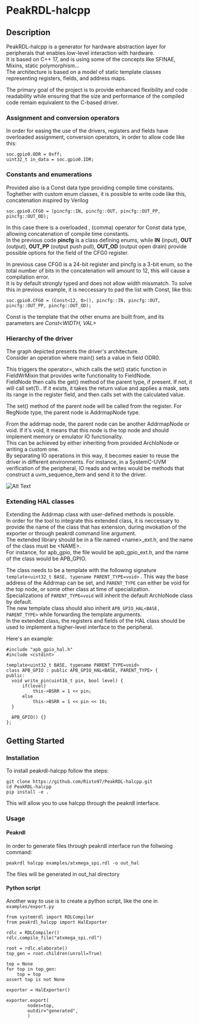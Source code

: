 # PeakRDL-halcpp

## Description

PeakRDL-halcpp is a generator for hardware abstraction layer for peripherals that enables low-level interaction with hardware. </br>
It is based on C++ 17, and is using some of the concepts like SFINAE, Mixins, static polymorphism... </br>
The architecture is based on a model of static template classes representing registers, fields, and address maps. </br>

The primary goal of the project is to provide enhanced flexibility and code readability while ensuring that the size and performance of the compiled code remain equivalent to the C-based driver.

### Assignment and conversion operators

In order for easing the use of the drivers, registers and fields have overloaded assignment, conversion operators, in order to allow code like this:
```
soc.gpio0.ODR = 0xff;
uint32_t in_data = soc.gpio0.IDR;
```

### Constants and enumerations

Provided also is a Const data type providing compile time constants. Toghether with custom enum classes, it is possible to write code like this, concatenation inspired by Verilog
```
soc.gpio0.CFG0 = (pincfg::IN, pincfg::OUT, pincfg::OUT_PP, pincfg::OUT_OD);
```
In this case there is a overloaded , (comma) operator for Const data type, allowing concatenation of compile time constants. </br>
In the previous code **pincfg** is a class defining enums, while **IN** (input), **OUT** (output), **OUT_PP** (output push pull), **OUT_OD** (output open drain) provide possible options for the field of the CFG0 register. </br>

In previous case CFG0 is a 24-bit register and pincfg is a 3-bit enum, so the total number of bits in the concatenation will amount to 12, this will cause a compilation error. </br>
It is by default strongly typed and does not allow width missmatch. To solve this in previous example, it is neccessary to pad the list with Const, like this:

```
soc.gpio0.CFG0 = (Const<12, 0>(), pincfg::IN, pincfg::OUT, pincfg::OUT_PP, pincfg::OUT_OD);
```
Const is the template that the other enums are built from, and its parameters are *Const<WIDTH, VAL>*

### Hierarchy of the driver

The graph depicted presents the driver's architecture.</br> 
Consider an operation where main() sets a value in field ODR0. </br>

This triggers the operator=, which calls the set() static function in FieldWrMixin that provides write functionality to FieldNode. </br>
FieldNode then calls the get() method of the parent type, if present. If not, it will call set(1).. If it exists, it takes the return value and applies a mask, sets its range in the register field, and then calls set with the calculated value. </br>

The set() method of the parent node will be called from the register. For RegNode type, the parent node is AddrmapNode type. </br>

From the addrmap node, the parent node can be another AddrmapNode or void. If it's void, it means that this node is the top node and should implement memory or emulator IO functionality. </br>
This can be achieved by either inheriting from provided ArchIoNode or writing a custom one. </br>
By separating IO operations in this way, it becomes easier to reuse the driver in different environments. For instance, in a SystemC-UVM verification of the peripheral, IO reads and writes would be methods that construct a uvm_sequence_item and send it to the driver. </br>

<img src="docs/drawing.svg" alt="Alt Text">

### Extending HAL classes

Extending the Addrmap class with user-defined methods is possible. </br>
In order for the tool to integrate this extended class, it is neccessary to provide the name of the class that has extension, during invokation of the exporter or through peakrdl command line argument. </br>
The extended library should be in a file named \<name\>_ext.h, and the name of the class must be \<NAME\>. </br>
For instance, for apb_gpio, the file would be apb_gpio_ext.h, and the name of the class would be APB_GPIO. </br>

The class needs to be a template with the following signature `template<uint32_t BASE, typename PARENT_TYPE=void>` .
This way the base address of the Addrmap can be set, and `PARENT_TYPE` can either be void for the top node, or some other class at time of specialization. </br>
Specializations of `PARENT_TYPE=void` will inherit the default ArchIoNode class by default. </br>
The new template class should also inherit `APB_GPIO_HAL<BASE, PARENT_TYPE>` while forwarding the template arguments. </br>
In the extended class, the registers and fields of the HAL class should be used to implement a higher-level interface to the peripheral. </br>

Here's an example:
```
#include "apb_gpio_hal.h"
#include <cstdint>

template<uint32_t BASE, typename PARENT_TYPE=void>
class APB_GPIO : public APB_GPIO_HAL<BASE, PARENT_TYPE> {
public:
  void write_pin(uint16_t pin, bool level) {
      if(level)
          this->BSRR = 1 << pin;
      else
          this->BSRR = 1 << pin << 16;
  }

  APB_GPIO() {}
};

```

## Getting Started

### Installation

To install peakrdl-halcpp follow the steps:

```
git clone https://github.com/Risto97/PeakRDL-halcpp.git
cd PeakRDL-halcpp
pip install -e .
```
This will allow you to use halcpp through the peakrdl interface. </br>

### Usage

#### Peakrdl

In order to generate files through peakrdl interface run the follwoing command:
```
peakrdl halcpp examples/atxmega_spi.rdl -o out_hal 
```
The files will be generated in out_hal directory </br>

#### Python script

Another way to use is to create a python script, like the one in `examples/export.py`

```
from systemrdl import RDLCompiler
from peakrdl_halcpp import HalExporter

rdlc = RDLCompiler()
rdlc.compile_file("atxmega_spi.rdl")

root = rdlc.elaborate()
top_gen = root.children(unroll=True)

top = None
for top in top_gen:
    top = top
assert top is not None

exporter = HalExporter()

exporter.export(
        nodes=top,
        outdir="generated",
        )
```
